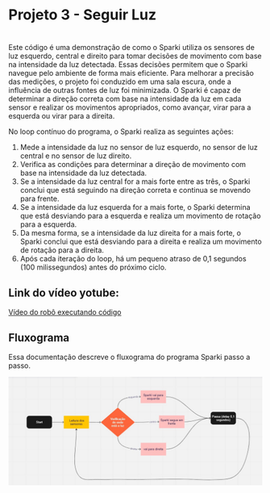 # Projeto 3 - Seguir Luz  <h1>

Este código é uma demonstração de como o Sparki utiliza os sensores de luz esquerdo, central e direito para tomar decisões de movimento com base na intensidade da luz detectada. Essas decisões permitem que o Sparki navegue pelo ambiente de forma mais eficiente. 
Para melhorar a precisão das medições, o projeto foi conduzido em uma sala escura, onde a influência de outras fontes de luz foi minimizada. O Sparki é capaz de determinar a direção correta com base na intensidade da luz em cada sensor e realizar os movimentos apropriados, 
como avançar, virar para a esquerda ou virar para a direita.

No loop contínuo do programa, o Sparki realiza as seguintes ações:

  1. Mede a intensidade da luz no sensor de luz esquerdo, no sensor de luz central e no sensor de luz direito.     
  2. Verifica as condições para determinar a direção de movimento com base na intensidade da luz detectada.      
  3. Se a intensidade da luz central for a mais forte entre as três, o Sparki conclui que está seguindo na direção correta e continua se movendo para frente.      
  4. Se a intensidade da luz esquerda for a mais forte, o Sparki determina que está desviando para a esquerda e realiza um movimento de rotação para a esquerda.     
  5. Da mesma forma, se a intensidade da luz direita for a mais forte, o Sparki conclui que está desviando para a direita e realiza um movimento de rotação para a direita.      
  6. Após cada iteração do loop, há um pequeno atraso de 0,1 segundos (100 milissegundos) antes do próximo ciclo.      
  


## Link do vídeo yotube: 
[Vídeo do robô executando código](https://youtu.be/eeBp4ox2Pj8)  

  ## Fluxograma 
  
Essa documentação descreve o fluxograma do programa Sparki passo a passo. 
  
![Fluxograma](seguirLuz/imagem-projeto3/fluxogramaprojeto3.jpeg)
